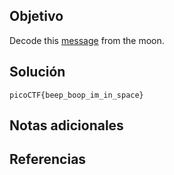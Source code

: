 ## Objetivo
Decode this [message](https://jupiter.challenges.picoctf.org/static/fc1edf07742e98a480c6aff7d2546107/message.wav) from the moon.
## Solución
```
picoCTF{beep_boop_im_in_space}
```
## Notas adicionales

## Referencias

